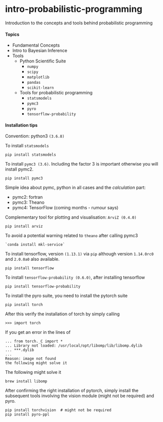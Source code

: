 # intro-probabilistic-programming
Introduction to the concepts and tools behind probabilistic programming

#### Topics
* Fundamental Concepts
* Intro to Bayesian Inference
* Tools
  * Python Scientific Suite
    * `numpy`
    * `scipy`
    * `matplotlib`
    * `pandas`
    * `scikit-learn`
  * Tools for probabilistic programming
    * `statsmodels`
    * `pymc3`
    * `pyro`
    * `tensorflow-probability`

#### Installation tips

Convention: python3 `(3.6.8)`

To install `statsmodels`
```asciidoc
pip install statsmodels
```

To install `pymc3 (3.6)`. Including 
the factor 3 is important otherwise you will install
pymc2.
```asciidoc
pip install pymc3
```
Simple idea about pymc, python in all cases and
the _calculation_ part:
* pymc2: fortran
* pymc3: Theano
* pymc4: TensorFlow (coming months - rumour says)

Complementary tool for plotting and visualisation: `ArviZ (0.4.0)`
```asciidoc
pip install arviz
```
To avoid a potential warning related to `theano` after calling pymc3
```asciidoc
`conda install mkl-service`
```
To install tensorflow, version `(1.13.1)` via
`pip` although version `1.14.0rc0` and `2.0.0a0` also 
available.
```asciidoc
pip install tensorflow
```

To install `tensorflow-probability (0.6.0)`, after installing tensorflow
```asciidoc
pip install tensorflow-probability
```

To install the pyro suite, you need to install the
pytorch suite
```asciidoc
pip install torch
```
After this verify the installation of torch by 
simply calling
```asciidoc
>>> import torch
```
If you get an error in the lines of
```asciidoc
... from torch._C import *
... Library not loaded: /usr/local/opt/libomp/lib/libomp.dylib
... ***.dylib
...
Reason: image not found
the following might solve it
```
The following might solve it
```asciidoc
brew install libomp
```
After confirming the right installation of
pytorch, simply install the subsequent tools involving
the vision module (might not be required) and pyro.
```asciidoc
pip install torchvision  # might not be required
pip install pyro-ppl
```
